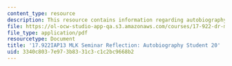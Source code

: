 ```yaml
---
content_type: resource
description: This resource contains information regarding autobiography student 20.
file: https://ol-ocw-studio-app-qa.s3.amazonaws.com/courses/17-922-dr-martin-luther-king-jr-iap-design-seminar-january-iap-2013/3340c8037e973b8331c3c1c2bc9668b2_MIT17_922IAP13_RefPapr3I.pdf
file_type: application/pdf
resourcetype: Document
title: '17.922IAP13 MLK Seminar Reflection: Autobiography Student 20'
uid: 3340c803-7e97-3b83-31c3-c1c2bc9668b2
---
```

